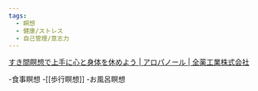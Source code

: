 ```yaml
---
tags:
  - 瞑想
  - 健康/ストレス
  - 自己管理/意志力
---
```

[すき間瞑想で上手に心と身体を休めよう | アロパノール | 全薬工業株式会社](https://www.zenyaku.co.jp/aropanol/laboratory/page2.html)

-食事瞑想 
-[[歩行瞑想]] 
-お風呂瞑想